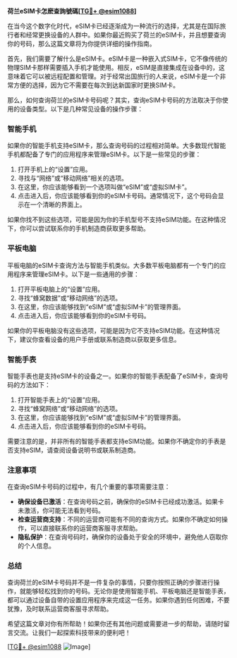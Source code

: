 **荷兰eSIM卡怎麽查詢號碼[[TG💪+ @esim1088](https://t.me/s/esim1088)]**

在当今这个数字化时代，eSIM卡已经逐渐成为一种流行的选择，尤其是在国际旅行者和经常更换设备的人群中。如果你最近购买了荷兰的eSIM卡，并且想要查询你的号码，那么这篇文章将为你提供详细的操作指南。

首先，我们需要了解什么是eSIM卡。eSIM卡是一种嵌入式SIM卡，它不像传统的物理SIM卡那样需要插入手机才能使用。相反，eSIM是直接集成在设备中的，这意味着它可以被远程配置和管理。对于经常出国旅行的人来说，eSIM卡是一个非常方便的选择，因为它不需要在每次到达新国家时更换SIM卡。

那么，如何查询荷兰的eSIM卡号码呢？其实，查询eSIM卡号码的方法取决于你使用的设备类型。以下是几种常见设备的操作步骤：

### **智能手机**
如果你的智能手机支持eSIM卡，那么查询号码的过程相对简单。大多数现代智能手机都配备了专门的应用程序来管理eSIM卡。以下是一些常见的步骤：

1. 打开手机上的“设置”应用。
2. 寻找与“网络”或“移动网络”相关的选项。
3. 在这里，你应该能够看到一个选项叫做“eSIM”或“虚拟SIM卡”。
4. 点击进入后，你应该能够看到你的eSIM卡号码。通常情况下，这个号码会显示在一个清晰的界面上。

如果你找不到这些选项，可能是因为你的手机型号不支持eSIM功能。在这种情况下，你可以尝试联系你的手机制造商获取更多帮助。

### **平板电脑**
平板电脑的eSIM卡查询方法与智能手机类似。大多数平板电脑都有一个专门的应用程序来管理eSIM卡。以下是一些通用的步骤：

1. 打开平板电脑上的“设置”应用。
2. 寻找“蜂窝数据”或“移动网络”的选项。
3. 在这里，你应该能够找到“eSIM”或“虚拟SIM卡”的管理界面。
4. 点击进入后，你应该能够看到你的eSIM卡号码。

如果你的平板电脑没有这些选项，可能是因为它不支持eSIM功能。在这种情况下，建议你查看设备的用户手册或联系制造商以获取更多信息。

### **智能手表**
智能手表也是支持eSIM卡的设备之一。如果你的智能手表配备了eSIM卡，查询号码的方法如下：

1. 打开智能手表上的“设置”应用。
2. 寻找“蜂窝网络”或“移动网络”的选项。
3. 在这里，你应该能够找到“eSIM”或“虚拟SIM卡”的管理界面。
4. 点击进入后，你应该能够看到你的eSIM卡号码。

需要注意的是，并非所有的智能手表都支持eSIM功能。如果你不确定你的手表是否支持eSIM，请查阅设备说明书或联系制造商。

### **注意事项**
在查询eSIM卡号码的过程中，有几个重要的事项需要注意：

- **确保设备已激活**：在查询号码之前，确保你的eSIM卡已经成功激活。如果卡未激活，你可能无法看到号码。
- **检查运营商支持**：不同的运营商可能有不同的查询方式。如果你不确定如何操作，可以直接联系你的运营商客服寻求帮助。
- **隐私保护**：在查询号码时，确保你的设备处于安全的环境中，避免他人窃取你的个人信息。

### **总结**
查询荷兰的eSIM卡号码并不是一件复杂的事情，只要你按照正确的步骤进行操作，就能够轻松找到你的号码。无论你是使用智能手机、平板电脑还是智能手表，都可以通过设备自带的设置应用程序来完成这一任务。如果你遇到任何困难，不要犹豫，及时联系运营商客服寻求帮助。

希望这篇文章对你有所帮助！如果你还有其他问题或需要进一步的帮助，请随时留言交流。让我们一起探索科技带来的便利吧！

[[TG💪+ @esim1088](https://t.me/s/esim1088) ![Image](https://i.postimg.cc/4NQfJmqS/Snipaste-2025-05-13-00-14-12.png)]